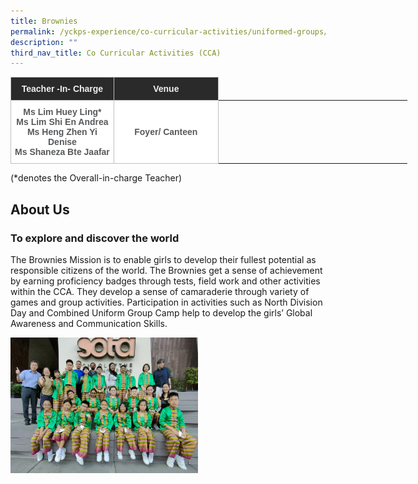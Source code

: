 ```yaml
---
title: Brownies
permalink: /yckps-experience/co-curricular-activities/uniformed-groups/brownies/
description: ""
third_nav_title: Co Curricular Activities (CCA)
---
```

<style type="text/css">
.tg  {border-collapse:collapse;border-spacing:0;}
.tg td{border-color:black;border-style:solid;border-width:1px;font-family:Arial, sans-serif;font-size:14px;
  overflow:hidden;padding:10px 5px;word-break:normal;}
.tg th{border-color:black;border-style:solid;border-width:1px;font-family:Arial, sans-serif;font-size:14px;
  font-weight:normal;overflow:hidden;padding:10px 5px;word-break:normal;}
.tg .tg-12c9{background-color:#FFF;border-color:#c0c0c0;color:#58595B;font-weight:bold;text-align:center;vertical-align:top}
.tg .tg-qira{background-color:#FFF;border-color:#c0c0c0;color:#58595B;text-align:center;vertical-align:middle}
.tg .tg-lh01{background-color:#2A2A2A;border-color:#c0c0c0;color:#EEE;font-weight:bold;text-align:center;vertical-align:top}
.tg .tg-1hqx{background-color:#FFF;border-color:#c0c0c0;color:#58595B;font-weight:bold;text-align:center;vertical-align:middle}
</style>
<table class="tg" style="undefined;table-layout: fixed; width: 635px">
<colgroup>
<col style="width: 165.003906px">
<col style="width: 167.003906px">
<col style="width: 134.003906px">
<col style="width: 169.003906px">
</colgroup>
<thead>
  <tr>
    <th class="tg-lh01">Teacher -In- Charge </th>
    <th class="tg-lh01">Venue </th>
   </tr>
</thead>
<tbody>
  <tr>
    <td class="tg-12c9">Ms Lim Huey Ling*<br>
Ms Lim Shi En Andrea<br>
Ms Heng Zhen Yi Denise<br>
Ms Shaneza Bte Jaafar

 </td>
    <td class="tg-1hqx">Foyer/ Canteen </td>
    </tr>
</tbody>
</table>

(\*denotes the Overall-in-charge Teacher)&nbsp;  

About Us
-----

### **To explore and discover the world** 

The Brownies Mission is to enable girls to develop their fullest potential as responsible citizens of the world. The Brownies get a sense of achievement by earning proficiency badges through tests, field work and other activities within the CCA. They develop a sense of camaraderie through variety of games and group activities. Participation in activities such as North Division Day and Combined Uniform Group Camp help to develop the girls’ Global Awareness and Communication Skills.

<img src="/images/2023/CCA/angklung%204%20-%20yu%20xin%20stella.jpg" style="width:300px;height:auto;" align="center">